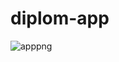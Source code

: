 # diplom-app
![apppng](https://user-images.githubusercontent.com/73524291/183243897-72462a44-46b7-408f-ae8f-356b0a246fa5.png)
